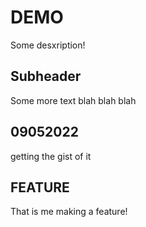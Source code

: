 # DEMO

Some desxription!

## Subheader

Some more text blah blah blah

## 09052022
getting the gist of it

## FEATURE
That is me making a feature!